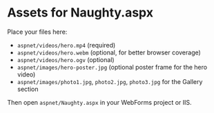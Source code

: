 # Assets for Naughty.aspx

Place your files here:

- `aspnet/videos/hero.mp4` (required)
- `aspnet/videos/hero.webm` (optional, for better browser coverage)
- `aspnet/videos/hero.ogv` (optional)
- `aspnet/images/hero-poster.jpg` (optional poster frame for the hero video)
- `aspnet/images/photo1.jpg`, `photo2.jpg`, `photo3.jpg` for the Gallery section

Then open `aspnet/Naughty.aspx` in your WebForms project or IIS.
